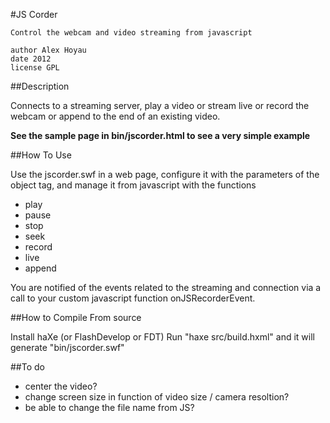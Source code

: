 #JS Corder

	Control the webcam and video streaming from javascript

	author Alex Hoyau
	date 2012
	license GPL

##Description

Connects to a streaming server, play a video or stream live or record the webcam or append to the end of an existing video.

**See the sample page in bin/jscorder.html to see a very simple example**

##How To Use

Use the jscorder.swf in a web page, configure it with the parameters of the object tag, and manage it from javascript with the functions
* play 
* pause
* stop
* seek
* record
* live
* append

You are notified of the events related to the streaming and connection via a call to your custom javascript function onJSRecorderEvent.

##How to Compile From source

Install haXe (or FlashDevelop or FDT)
Run "haxe src/build.hxml" and it will generate "bin/jscorder.swf"

##To do

* center the video?
* change screen size in function of video size / camera resoltion?
* be able to change the file name from JS?
